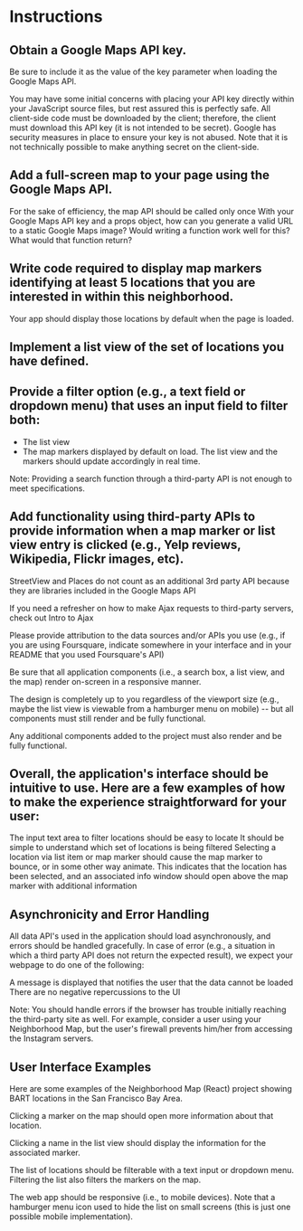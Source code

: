 # Instructions

##  Obtain a Google Maps API key.
Be sure to include it as the value of the key parameter when loading the Google Maps API.

You may have some initial concerns with placing your API key directly within your JavaScript source files, but rest assured this is perfectly safe. All client-side code must be downloaded by the client; therefore, the client must download this API key (it is not intended to be secret). Google has security measures in place to ensure your key is not abused. Note that it is not technically possible to make anything secret on the client-side.

## Add a full-screen map to your page using the Google Maps API.
For the sake of efficiency, the map API should be called only once
With your Google Maps API key and a props object, how can you generate a valid URL to a static Google Maps image? Would writing a function work well for this? What would that function return?

## Write code required to display map markers identifying at least 5 locations that you are interested in within this neighborhood.
Your app should display those locations by default when the page is loaded.

## Implement a list view of the set of locations you have defined.

## Provide a filter option (e.g., a text field or dropdown menu) that uses an input field to filter both:

- The list view
- The map markers displayed by default on load. The list view and the markers should update accordingly in real time.

Note: Providing a search function through a third-party API is not enough to meet specifications.

## Add functionality using third-party APIs to provide information when a map marker or list view entry is clicked (e.g., Yelp reviews, Wikipedia, Flickr images, etc).

StreetView and Places do not count as an additional 3rd party API because they are libraries included in the Google Maps API

If you need a refresher on how to make Ajax requests to third-party servers, check out Intro to Ajax

Please provide attribution to the data sources and/or APIs you use (e.g., if you are using Foursquare, indicate somewhere in your interface and in your README that you used Foursquare's API)

Be sure that all application components (i.e., a search box, a list view, and the map) render on-screen in a responsive manner.

The design is completely up to you regardless of the viewport size (e.g., maybe the list view is viewable from a hamburger menu on mobile) -- but all components must still render and be fully functional.

Any additional components added to the project must also render and be fully functional.

## Overall, the application's interface should be intuitive to use. Here are a few examples of how to make the experience straightforward for your user:

The input text area to filter locations should be easy to locate
It should be simple to understand which set of locations is being filtered
Selecting a location via list item or map marker should cause the map marker to bounce, or in some other way animate. This indicates that the location has been selected, and an associated info window should open above the map marker with additional information

## Asynchronicity and Error Handling
All data API's used in the application should load asynchronously, and errors should be handled gracefully. In case of error (e.g., a situation in which a third party API does not return the expected result), we expect your webpage to do one of the following:

A message is displayed that notifies the user that the data cannot be loaded
There are no negative repercussions to the UI

Note: You should handle errors if the browser has trouble initially reaching the third-party site as well. For example, consider a user using your Neighborhood Map, but the user's firewall prevents him/her from accessing the Instagram servers.

## User Interface Examples
Here are some examples of the Neighborhood Map (React) project showing BART locations in the San Francisco Bay Area.

Clicking a marker on the map should open more information about that location.

Clicking a name in the list view should display the information for the associated marker.

The list of locations should be filterable with a text input or dropdown menu. Filtering the list also filters the markers on the map.

The web app should be responsive (i.e., to mobile devices). Note that a hamburger menu icon used to hide the list on small screens (this is just one possible mobile implementation).